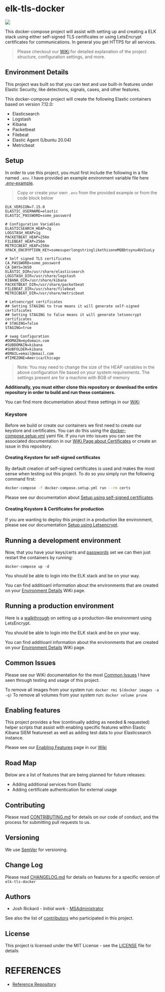 # elk-tls-docker

![](https://raw.githubusercontent.com/wiki/swimlane/elk-tls-docker/images/elk-tls-docker-diagram.png)

This docker-compose project will assist with setting up and creating a ELK stack using either self-signed TLS certificates or using LetsEncrypt certificates for communications.  In general you get HTTPS for all services.

> Please checkout our [WiKi](https://github.com/swimlane/elk-tls-docker/wiki) for detailed explanation of the project structure, configuration settings, and more.

## Environment Details

This project was built so that you can test and use built-in features under Elastic Security, like detections, signals, cases, and other features.

This docker-compose project will create the following Elastic containers based on version 7.12.0:

* Elasticsearch
* Logstash
* Kibana
* Packetbeat
* Filebeat
* Elastic Agent (Ubuntu 20.04)
* Metricbeat

## Setup

In order to use this project, you must first include the following in a file named `.env`. I have provided an example environment variable file here [.env-example](https://github.com/swimlane/elk-tls-docker/blob/master/.env-example).

> Copy or create your own `.env` from the provided example or from the code block below

```text
ELK_VERSION=7.15.0
ELASTIC_USERNAME=elastic
ELASTIC_PASSWORD=some_password

# Configuration Variables
ELASTICSEARCH_HEAP=2g
LOGSTASH_HEAP=1g
PACKETBEAT_HEAP=256m
FILEBEAT_HEAP=256m
METRICBEAT_HEAP=256m
XPACK_ENCRYPTION_KEY=somesuperlongstringlikethisoneMQBbtsynu4bV2uxLy

# Self signed TLS certificates
CA_PASSWORD=some_password
CA_DAYS=3650
ELASTIC_DIR=/usr/share/elasticsearch
LOGSTASH_DIR=/usr/share/logstash
KIBANA_DIR=/usr/share/kibana
PACKETBEAT_DIR=/usr/share/packetbeat
FILEBEAT_DIR=/usr/share/filebeat
METRICBEAT_DIR=/usr/share/metricbeat

# Letsencrypt certificates
## Setting STAGING to true means it will generate self-signed certificates
## Setting STAGING to false means it will generate letsencrypt certificates
# STAGING=false
STAGING=true

# swag Configuration
#DOMAIN=mydomain.com
#SUBDOMAIN=kibana
#SUBFOLDER=kibana
#EMAIL=email@email.com
#TIMEZONE=America/Chicago
```

> Note: You may need to change the size of the HEAP variables in the above configuration file based on your system requirements.  The settings present are for a machine with 8GB of memory

**Additionally, you must either clone this repository or download the entire repository in order to build and run these containers.**

You can find more documentation about these settings in our [WiKi](https://github.com/swimlane/elk-tls-docker/wiki/Environment-Variables)

### Keystore

Before we build or create our containers we first need to create our keystore and certificates.  You can do this using the [docker-compose.setup.yml](docker-compose.setup.yml) yaml file.  If you run into issues you can see the associated documentation in our [WiKi Page about Certificates](https://github.com/swimlane/elk-tls-docker/wiki/Certificates) or create an issue in this repository.

#### Creating Keystore for self-signed certificates

By default creation of self-signed certificates is used and makes the most sense when testing out this project.  To do so you simply run the following command first:

```bash
docker-compose -f docker-compose.setup.yml run --rm certs
```

Please see our documentation about [Setup using self-signed certificates](https://github.com/swimlane/elk-tls-docker/wiki/Setup%20using%20self-signed%20certificates).

#### Creating Keystore & Certificates for production

If you are wanting to deploy this project in a production like environment, please see our documentation [Setup using Letsencrypt](https://github.com/swimlane/elk-tls-docker/wiki/Setup%20using%20Letsencrypt).


## Running a development environment

Now, that you have your keys/certs and [passwords](https://github.com/swimlane/elk-tls-docker/wiki/Setting%20Passwords) set we can then just restart the containers by running:

```
docker-compose up -d
```

You should be able to login into the ELK stack and be on your way.

You can find additioanl information about the environments that are created on your [Environment Details](https://github.com/swimlane/elk-tls-docker/wiki/Environment-Details) WiKi page.

## Running a production environment

Here is a [walkthrough](https://github.com/swimlane/elk-tls-docker/wiki/Letsencrypt%20Walkthrough) on setting up a production-like environment using LetsEncrypt.

You should be able to login into the ELK stack and be on your way.

You can find additioanl information about the environments that are created on your [Environment Details](https://github.com/swimlane/elk-tls-docker/wiki/Environment-Details) WiKi page.

## Common Issues

Please see our WiKi documentation for the most [Common Issues](https://github.com/swimlane/elk-tls-docker/wiki/Common-Issues) I have seen through testing and usage of this project.

To remove all images from your system run: ```docker rmi $(docker images -a -q)```
To remove all volumes from your system run: ```docker volume prune```

## Enabling features

This project provides a few (continually adding as needed & requested) helper scripts that assist with enabling specific features within Elastic Kibana SIEM featureset as well as adding test data to your Elasticsearch instance.

Please see our [Enabling Features](https://github.com/swimlane/elk-tls-docker/wiki/Enabling-Features) page in our [Wiki](https://github.com/swimlane/elk-tls-docker/wiki)

## Road Map

Below are a list of features that are being planned for future releases:

* Adding additional services from Elastic
* Adding certificate authentication for external usage

## Contributing

Please read [CONTRIBUTING.md](CONTRIBUTING.md) for details on our code of conduct, and the process for submitting pull requests to us.

## Versioning

We use [SemVer](http://semver.org/) for versioning. 

## Change Log

Please read [CHANGELOG.md](CHANGELOG.md) for details on features for a specific version of `elk-tls-docker`

## Authors

* Josh Rickard - *Initial work* - [MSAdministrator](https://github.com/msadministrator)

See also the list of [contributors](https://github.com/swimlane/elk-tls-docker/contributors) who participated in this project.

## License

This project is licensed under the MIT License - see the [LICENSE](LICENSE.md) file for details

# REFERENCES
- [Reference Repository](https://github.com/swimlane/elk-tls-docker/)